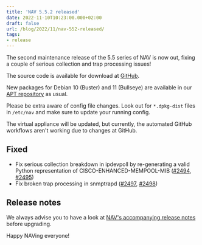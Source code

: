 ```yaml
---
title: 'NAV 5.5.2 released'
date: 2022-11-10T10:23:00.000+02:00
draft: false
url: /blog/2022/11/nav-552-released/
tags:
- release
---
```


The second maintenance release of the 5.5 series of NAV is now out,
fixing a couple of serious collection and trap processing issues!

The source code is available for download at [GitHub](https://github.com/UNINETT/nav/releases).

New packages for Debian 10 (Buster) and 11 (Bullseye) are available in our [APT repository](https://nav.uninett.no/install-instructions/#debian) as usual.

Please be extra aware of config file changes. Look out for `*.dpkg-dist` files in `/etc/nav` and make sure to update your running config.

The virtual appliance will be updated, but currently, the automated
GitHub workflows aren't working due to changes at GitHub.


Fixed
-------

*   Fix serious collection breakdown in ipdevpoll by re-generating a valid Python representation of CISCO-ENHANCED-MEMPOOL-MIB ([#2494](https://github.com/Uninett/nav/issues/2494), [#2495](https://github.com/Uninett/nav/pull/2495))
*   Fix broken trap processing in snmptrapd ([#2497](https://github.com/Uninett/nav/issues/2497), [#2498](https://github.com/Uninett/nav/pull/2498))


Release notes
-------------

We always advise you to have a look at [NAV's accompanying release notes](https://nav.readthedocs.io/en/5.5.x/release-notes.html#nav-5-5) before upgrading.

Happy NAVing everyone!
